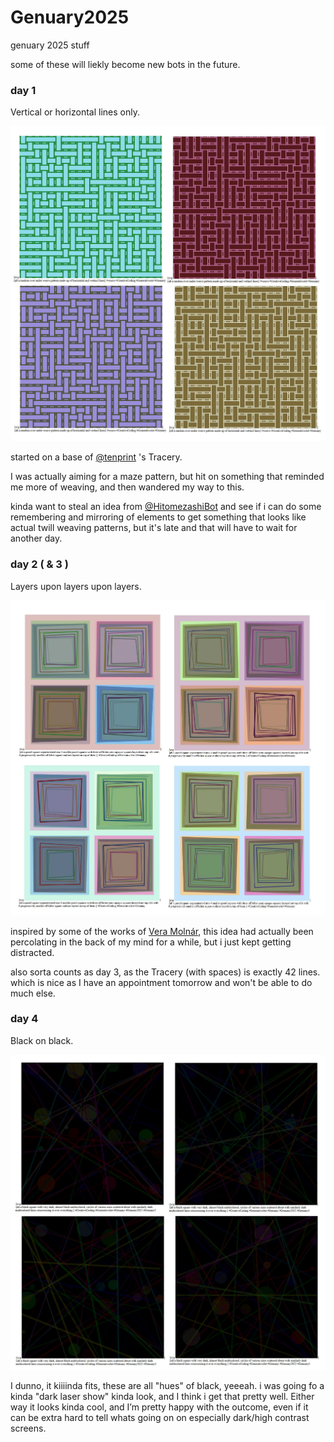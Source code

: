 # Genuary2025

genuary 2025 stuff

some of these will liekly become new bots in the future.



### day 1

Vertical or horizontal lines only.

![a collage of four multi colored images of random weave patterns generated using only horizontal and vertical lines](day1.jpg)

started on a base of [@tenprint](https://github.com/alien-sunset/tracery-bots/tree/main/TenPrint) 's Tracery.

I was actually aiming for a maze pattern, but hit on something that reminded me more of weaving, and then wandered my way to this.

kinda want to steal an idea from [@HitomezashiBot](https://github.com/alien-sunset/tracery-bots/tree/main/hitomezashi) and see if i can do some remembering and mirroring of elements to get something that looks like actual twill weaving patterns, but it's late and that will have to wait for another day.



### day 2 ( & 3 )

Layers upon layers upon layers.

![a collage of four images with alt text, each is a pastel square segmented into 4 smaller pastel squares with three multi off kilter semi opaque squares of various colors layered on top of it with 6 progressively smaller multi colored off kilter squares outlines layered on top of them.](day2.jpg)

inspired by some of the works of [Vera Molnár](https://en.wikipedia.org/wiki/Vera_Moln%C3%A1r), this idea had actually been percolating in the back of my mind for a while, but i just kept getting distracted.

also sorta counts as day 3, as the Tracery (with spaces) is exactly 42 lines. which is nice as I have an appointment tomorrow and won't be able to do much else.


### day 4

Black on black.

![a collage of four images with alt text, each is a black square with very dark, almost black multicolored, circles of various sizes scattered about with similarly dark multicolored lines crisscrossing it over everything.](day4.jpg)

I dunno, it kiiiinda fits, these are all "hues" of black, yeeeah. i was going fo a kinda "dark laser show" kinda look, and I think i get that pretty well.
Either way it looks kinda cool, and I’m pretty happy with the outcome, even if it can be extra hard to tell whats going on on especially dark/high contrast screens.

